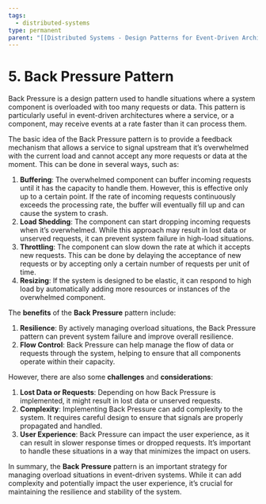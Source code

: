 ```yaml
---
tags:
  - distributed-systems
type: permanent
parent: "[[Distributed Systems - Design Patterns for Event-Driven Architecture]]"
---
```

# 5. Back Pressure Pattern

Back Pressure is a design pattern used to handle situations where a system component is overloaded with too many requests or data. This pattern is particularly useful in event-driven architectures where a service, or a component, may receive events at a rate faster than it can process them.

The basic idea of the Back Pressure pattern is to provide a feedback mechanism that allows a service to signal upstream that it’s overwhelmed with the current load and cannot accept any more requests or data at the moment. This can be done in several ways, such as:

1. **Buffering**: The overwhelmed component can buffer incoming requests until it has the capacity to handle them. However, this is effective only up to a certain point. If the rate of incoming requests continuously exceeds the processing rate, the buffer will eventually fill up and can cause the system to crash.
2. **Load Shedding**: The component can start dropping incoming requests when it’s overwhelmed. While this approach may result in lost data or unserved requests, it can prevent system failure in high-load situations.
3. **Throttling**: The component can slow down the rate at which it accepts new requests. This can be done by delaying the acceptance of new requests or by accepting only a certain number of requests per unit of time.
4. **Resizing**: If the system is designed to be elastic, it can respond to high load by automatically adding more resources or instances of the overwhelmed component.

The **benefits** of the **Back** **Pressure** pattern include:

1. **Resilience**: By actively managing overload situations, the Back Pressure pattern can prevent system failure and improve overall resilience.
2. **Flow Control**: Back Pressure can help manage the flow of data or requests through the system, helping to ensure that all components operate within their capacity.

However, there are also some **challenges** and **considerations**:

1. **Lost Data or Requests**: Depending on how Back Pressure is implemented, it might result in lost data or unserved requests.
2. **Complexity**: Implementing Back Pressure can add complexity to the system. It requires careful design to ensure that signals are properly propagated and handled.
3. **User Experience**: Back Pressure can impact the user experience, as it can result in slower response times or dropped requests. It’s important to handle these situations in a way that minimizes the impact on users.

In summary, the **Back** **Pressure** pattern is an important strategy for managing overload situations in event-driven systems. While it can add complexity and potentially impact the user experience, it’s crucial for maintaining the resilience and stability of the system.